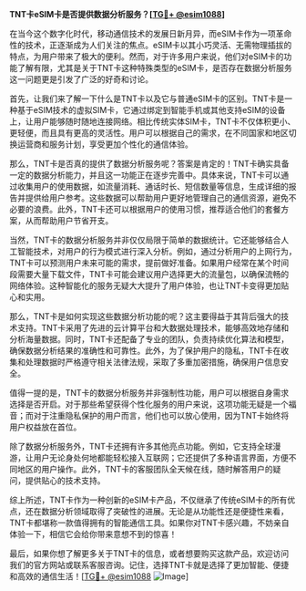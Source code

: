 **TNT卡eSIM卡是否提供数据分析服务？[[TG💪+ @esim1088](https://t.me/s/esim1088)]**

在当今这个数字化时代，移动通信技术的发展日新月异，而eSIM卡作为一项革命性的技术，正逐渐成为人们关注的焦点。eSIM卡以其小巧灵活、无需物理插拔的特点，为用户带来了极大的便利。然而，对于许多用户来说，他们对eSIM卡的功能了解有限，尤其是关于TNT卡这种特殊类型的eSIM卡，是否存在数据分析服务这一问题更是引发了广泛的好奇和讨论。

首先，让我们来了解一下什么是TNT卡以及它与普通eSIM卡的区别。TNT卡是一种基于eSIM技术的虚拟SIM卡，它通过绑定到智能手机或其他支持eSIM的设备上，让用户能够随时随地连接网络。相比传统实体SIM卡，TNT卡不仅体积更小、更轻便，而且具有更高的灵活性。用户可以根据自己的需求，在不同国家和地区切换运营商和服务计划，享受更加个性化的通信体验。

那么，TNT卡是否真的提供了数据分析服务呢？答案是肯定的！TNT卡确实具备一定的数据分析能力，并且这一功能正在逐步完善中。具体来说，TNT卡可以通过收集用户的使用数据，如流量消耗、通话时长、短信数量等信息，生成详细的报告并提供给用户参考。这些数据可以帮助用户更好地管理自己的通信资源，避免不必要的浪费。此外，TNT卡还可以根据用户的使用习惯，推荐适合他们的套餐方案，从而帮助用户节省开支。

当然，TNT卡的数据分析服务并非仅仅局限于简单的数据统计。它还能够结合人工智能技术，对用户的行为模式进行深入分析。例如，通过分析用户的上网行为，TNT卡可以预测用户未来可能的需求，提前做好准备。如果用户经常在某个时间段需要大量下载文件，TNT卡可能会建议用户选择更大的流量包，以确保流畅的网络体验。这种智能化的服务无疑大大提升了用户体验，也让TNT卡变得更加贴心和实用。

那么，TNT卡是如何实现这些数据分析功能的呢？这主要得益于其背后强大的技术支持。TNT卡采用了先进的云计算平台和大数据处理技术，能够高效地存储和分析海量数据。同时，TNT卡还配备了专业的团队，负责持续优化算法和模型，确保数据分析结果的准确性和可靠性。此外，为了保护用户的隐私，TNT卡在收集和处理数据时严格遵守相关法律法规，采取了多重加密措施，确保用户信息安全。

值得一提的是，TNT卡的数据分析服务并非强制性功能，用户可以根据自身需求选择是否开启。对于那些希望获得个性化服务的用户来说，这项功能无疑是一个福音；而对于注重隐私保护的用户而言，他们也可以放心使用，因为TNT卡始终将用户权益放在首位。

除了数据分析服务外，TNT卡还拥有许多其他亮点功能。例如，它支持全球漫游，让用户无论身处何地都能轻松接入互联网；它还提供了多种语言界面，方便不同地区的用户操作。此外，TNT卡的客服团队全天候在线，随时解答用户的疑问，提供贴心的技术支持。

综上所述，TNT卡作为一种创新的eSIM卡产品，不仅继承了传统eSIM卡的所有优点，还在数据分析领域取得了突破性的进展。无论是从功能性还是便捷性来看，TNT卡都堪称一款值得拥有的智能通信工具。如果你对TNT卡感兴趣，不妨亲自体验一下，相信它会给你带来意想不到的惊喜！

最后，如果你想了解更多关于TNT卡的信息，或者想要购买这款产品，欢迎访问我们的官方网站或联系客服咨询。记住，选择TNT卡就是选择了更加智能、便捷和高效的通信生活！[[TG💪+ @esim1088](https://t.me/s/esim1088) ![Image](https://i.postimg.cc/4NQfJmqS/Snipaste-2025-05-13-00-14-12.png)]